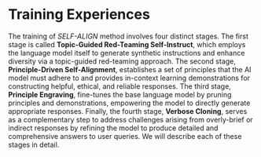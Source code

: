 # Training Experiences

The training of *SELF-ALIGN* method involves four distinct stages. The first stage is called **Topic-Guided Red-Teaming Self-Instruct**, which employs the language model itself to generate synthetic instructions and enhance diversity via a topic-guided red-teaming approach. The second stage, **Principle-Driven Self-Alignment**, establishes a set of principles that the AI model must adhere to and provides in-context learning demonstrations for constructing helpful, ethical, and reliable responses. The third stage, **Principle Engraving**, fine-tunes the base language model by pruning principles and demonstrations, empowering the model to directly generate appropriate responses. Finally, the fourth stage, **Verbose Cloning**, serves as a complementary step to address challenges arising from overly-brief or indirect responses by refining the model to produce detailed and comprehensive answers to user queries. We will describe each of these stages in detail.
